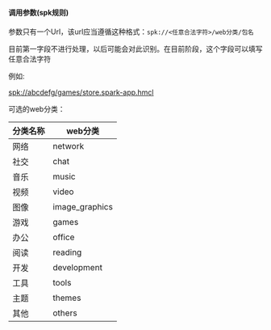 #### 调用参数(spk规则)

参数只有一个Url，该url应当遵循这种格式：`spk://<任意合法字符>/web分类/包名`

目前第一字段不进行处理，以后可能会对此识别。在目前阶段，这个字段可以填写任意合法字符

例如:

[spk://abcdefg/games/store.spark-app.hmcl](spk://abcdefg/games/store.spark-app.hmcl)


可选的web分类：

| 分类名称 | web分类   　    |
| -------- | -------------- |
| 网络 | network        |
| 社交 | chat           |
| 音乐 | music          |
| 视频 | video          |
| 图像 | image_graphics       |
| 游戏 | games          |
| 办公 | office         |
| 阅读 | reading        |
| 开发 | development    |
| 工具 | tools          |
| 主题 | themes       |
| 其他 | others         |
